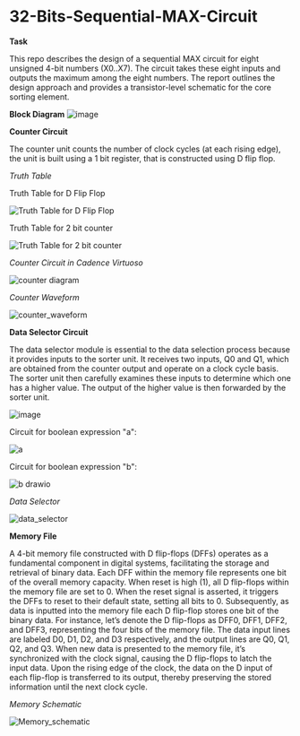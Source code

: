 # 32-Bits-Sequential-MAX-Circuit

**Task**

This repo describes the design of a sequential MAX circuit for eight unsigned 4-bit numbers (X0..X7). The circuit takes these eight inputs and outputs the maximum among the eight numbers. The report outlines the design approach and provides a transistor-level schematic for the core sorting element.

**Block Diagram**
![image](https://github.com/Nirvan-Mishra-09/32-Bits-Sequential-MAX-Circuit/assets/127642231/ee5330bd-1eab-4891-8d4b-211680d38c4e)

**Counter Circuit**

The counter unit counts the number of clock cycles (at each rising edge), the unit is built using a 1 bit register, that is constructed using D flip flop. 

_Truth Table_

Truth Table for D Flip Flop

![Truth Table for D Flip Flop](https://github.com/Nirvan-Mishra-09/32-Bits-Sequential-MAX-Circuit/assets/127642231/c55dcb61-1ac2-4f9b-a4ff-eea1492bbdf2)

Truth Table for 2 bit counter

![Truth Table for 2 bit counter](https://github.com/Nirvan-Mishra-09/32-Bits-Sequential-MAX-Circuit/assets/127642231/be84f948-dcc9-4002-af34-3123519268f5)


_Counter Circuit in Cadence Virtuoso_

![counter diagram](https://github.com/Nirvan-Mishra-09/32-Bits-Sequential-MAX-Circuit/assets/127642231/c0a2a0a9-c39c-4f3e-b546-7ba461d2e894)

_Counter Waveform_

![counter_waveform](https://github.com/Nirvan-Mishra-09/32-Bits-Sequential-MAX-Circuit/assets/127642231/8567cc75-8fe5-41ed-9426-d42ffc38ef9b)

**Data Selector Circuit**

The data selector module is essential to the data selection process because it provides inputs to the sorter unit. It receives two inputs, Q0 and Q1, which are obtained from the counter output and operate on a clock cycle basis. The sorter unit then carefully examines these inputs to determine which one has a higher value. The output of the higher value is then forwarded by the sorter unit.

![image](https://github.com/Nirvan-Mishra-09/32-Bits-Sequential-MAX-Circuit/assets/127642231/24fccd99-0727-47e2-bcae-f442250635ff)

Circuit for boolean expression "a":

![a](https://github.com/Nirvan-Mishra-09/32-Bits-Sequential-MAX-Circuit/assets/127642231/40e2107b-2fe6-4bbc-8f12-6fa8ae4eb80f)

Circuit for boolean expression "b":

![b drawio](https://github.com/Nirvan-Mishra-09/32-Bits-Sequential-MAX-Circuit/assets/127642231/e726bbbe-e172-4d6c-afec-c1b100888bf1)

_Data Selector_

![data_selector](https://github.com/Nirvan-Mishra-09/32-Bits-Sequential-MAX-Circuit/assets/127642231/ff5b25fe-41bc-415b-834b-1d3aeb6b242c)

**Memory File**

A 4-bit memory file constructed with D flip-flops (DFFs) operates as a fundamental component in digital systems, facilitating the storage and retrieval of binary data. Each DFF within the memory file represents one bit of the overall memory capacity. When reset is high (1), all D flip-flops within the memory file are set to 0. When the reset signal is asserted, it triggers the DFFs to reset to their default state, setting all bits to 0. Subsequently, as data is inputted into the memory file each D flip-flop stores one bit of the binary data. For instance, let’s denote the D flip-flops as DFF0, DFF1, DFF2, and DFF3, representing the four bits of the memory file. The data input lines are labeled D0, D1, D2, and D3 respectively, and the output lines are Q0, Q1, Q2, and Q3. When new data is presented to the memory file, it’s synchronized with the clock signal, causing the D flip-flops to latch the input data. Upon the rising edge of the clock, the data on the D input of each flip-flop is transferred to its output, thereby preserving the stored information until the next clock cycle.

_Memory Schematic_

![Memory_schematic](https://github.com/Nirvan-Mishra-09/32-Bits-Sequential-MAX-Circuit/assets/127642231/91e0b255-bb92-42b0-bd8b-506de485b9f2)

